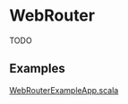 # WebRouter


TODO


## Examples
[WebRouterExampleApp.scala](https://github.com/chandu0101/sri/blob/master/web-examples/src/main/scala/sri/web/examples/router/WebRouterExampleApp.scala)
